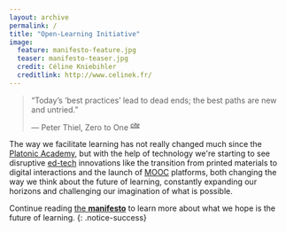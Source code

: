 ```yaml
---
layout: archive
permalink: /
title: "Open-Learning Initiative"
image:
  feature: manifesto-feature.jpg
  teaser: manifesto-teaser.jpg
  credit: Céline Kniebihler
  creditlink: http://www.celinek.fr/
---
```

> “Today’s ‘best practices’ lead to dead ends; the best paths are new and untried.”
>
> — Peter Thiel, Zero to One <sup><small>[*cite*](http://zerotoonebook.com/)</small></sup>

The way we facilitate learning has not really changed much since the [Platonic Academy](http://en.wikipedia.org/wiki/Platonic_Academy), but with the help of technology we're starting to see disruptive [ed-tech](http://en.wikipedia.org/wiki/Edtech) innovations like the transition from printed materials to digital interactions and the launch of [MOOC](http://en.wikipedia.org/wiki/Massive_open_online_course) platforms, both changing the way we think about the future of learning, constantly expanding our horizons and challenging our imagination of what is possible.

Continue reading [the **manifesto**](manifesto) to learn more about what we hope is the future of learning.
{: .notice-success}
